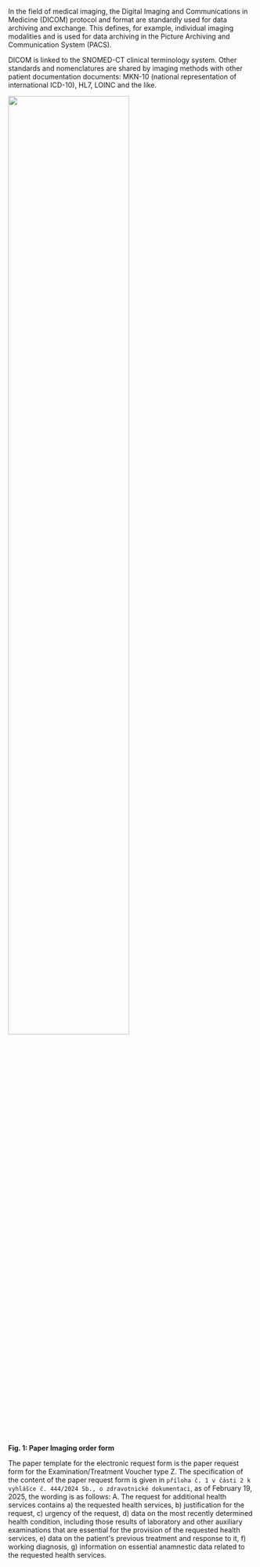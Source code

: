 In the field of medical imaging, the Digital Imaging and Communications in Medicine (DICOM) protocol and format are standardly used for data archiving and exchange. This defines, for example, individual imaging modalities and is used for data archiving in the Picture Archiving and Communication System (PACS).

DICOM is linked to the SNOMED-CT clinical terminology system. Other standards and nomenclatures are shared by imaging methods with other patient documentation documents: MKN-10 (national representation of international ICD-10), HL7, LOINC and the like.

<div>
<img src="paper-order.png" class="figure-img img-responsive img-rounded center-block" width="70%">
<p><strong>Fig. 1: Paper Imaging order form</strong></p>
<p> </p>
</div>

The paper template for the electronic request form is the paper request form for the Examination/Treatment Voucher type Z. The specification of the content of the paper request form is given in `příloha č. 1 v části 2 k vyhlášce č. 444/2024 Sb., o zdravotnické dokumentaci`, as of February 19, 2025, the wording is as follows:
A. The request for additional health services contains
    a) the requested health services,
    b) justification for the request,
    c) urgency of the request,
    d) data on the most recently determined health condition, including those results of laboratory and other auxiliary examinations that are essential for the provision of the requested health services,
    e) data on the patient's previous treatment and response to it,
    f) working diagnosis,
    g) information on essential anamnestic data related to the requested health services.